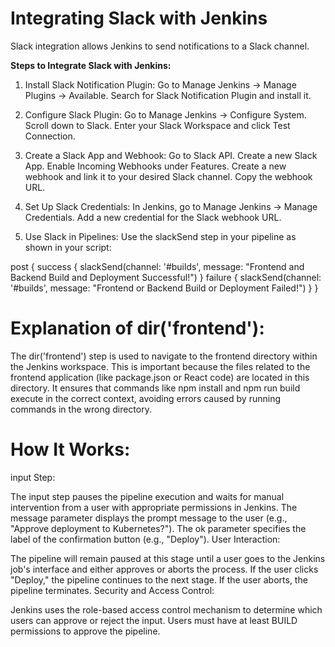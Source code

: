 # Integrating Slack with Jenkins
Slack integration allows Jenkins to send notifications to a Slack channel.

**Steps to Integrate Slack with Jenkins:**
1. Install Slack Notification Plugin:
   Go to Manage Jenkins → Manage Plugins → Available.
   Search for Slack Notification Plugin and install it.

2. Configure Slack Plugin:
   Go to Manage Jenkins → Configure System.
   Scroll down to Slack.
   Enter your Slack Workspace and click Test Connection.

3. Create a Slack App and Webhook:
   Go to Slack API.
   Create a new Slack App.
   Enable Incoming Webhooks under Features.
   Create a new webhook and link it to your desired Slack channel.
   Copy the webhook URL.

4. Set Up Slack Credentials:
   In Jenkins, go to Manage Jenkins → Manage Credentials.
   Add a new credential for the Slack webhook URL.

5. Use Slack in Pipelines: Use the slackSend step in your pipeline as shown in your script:

post {
    success {
        slackSend(channel: '#builds', message: "Frontend and Backend Build and Deployment Successful!")
    }
    failure {
        slackSend(channel: '#builds', message: "Frontend or Backend Build or Deployment Failed!")
    }
}




# Explanation of dir('frontend'):
The dir('frontend') step is used to navigate to the frontend directory within the Jenkins workspace. This is important because the files related to the frontend application (like package.json or React code) are located in this directory. It ensures that commands like npm install and npm run build execute in the correct context, avoiding errors caused by running commands in the wrong directory.

# How It Works:
input Step:

The input step pauses the pipeline execution and waits for manual intervention from a user with appropriate permissions in Jenkins.
The message parameter displays the prompt message to the user (e.g., "Approve deployment to Kubernetes?").
The ok parameter specifies the label of the confirmation button (e.g., "Deploy").
User Interaction:

The pipeline will remain paused at this stage until a user goes to the Jenkins job's interface and either approves or aborts the process.
If the user clicks "Deploy," the pipeline continues to the next stage. If the user aborts, the pipeline terminates.
Security and Access Control:

Jenkins uses the role-based access control mechanism to determine which users can approve or reject the input.
Users must have at least BUILD permissions to approve the pipeline.